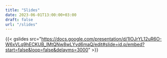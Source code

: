 ```yaml
---
title: "Slides" 
date: 2023-06-01T13:00:00+03:00
draft: false
url: "/slides"
---
```



{{< gslides src="https://docs.google.com/presentation/d/1IOJrYL12uR6O-W6xVLq9hECKUB_lMtQNw8wLYvd6maQ/edit#slide=id.p/embed?start=false&loop=false&delayms=3000" >}}
